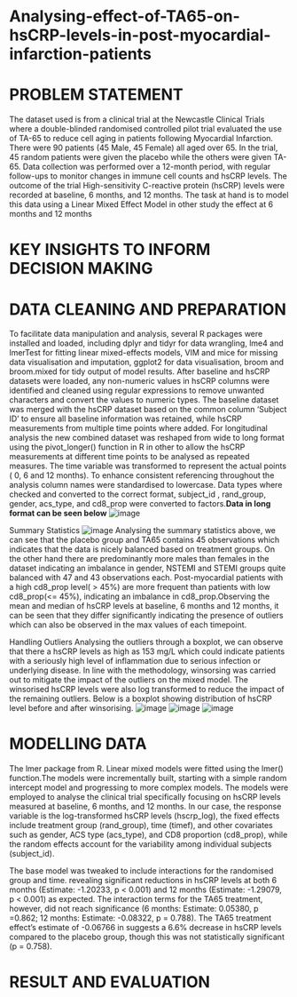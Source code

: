 # Analysing-effect-of-TA65-on-hsCRP-levels-in-post-myocardial-infarction-patients

# PROBLEM STATEMENT
The dataset used is from a clinical trial at the Newcastle Clinical Trials where a double-blinded randomised controlled pilot trial evaluated the use of TA-65 to reduce cell aging in patients following Myocardial Infarction. There were 90 patients (45 Male, 45 Female) all aged over 65. In the trial, 45 random patients were given the placebo while the others were given TA-65. Data collection was performed over a 12-month period, with regular follow-ups to monitor changes in immune cell counts and hsCRP levels. The outcome of the trial High-sensitivity C-reactive protein (hsCRP) levels were recorded at baseline, 6 months, and 12 months. The task at hand is to model this data using a Linear Mixed Effect Model in other study the effect at 6 months and 12 months


# KEY INSIGHTS TO INFORM DECISION MAKING

# DATA CLEANING AND PREPARATION
To facilitate data manipulation and analysis, several R packages were installed and loaded, including dplyr and tidyr for data wrangling, lme4 and lmerTest for fitting linear mixed-effects models, VIM and mice for missing data visualisation and imputation, ggplot2 for data visualisation, broom and broom.mixed for tidy output of model results.
After baseline and hsCRP datasets were loaded, any non-numeric values in hsCRP columns were identified and cleaned using regular expressions to remove unwanted characters and convert the values to numeric types. The baseline dataset was merged with the hsCRP dataset based on the common column ‘Subject ID’ to ensure all baseline information was retained, while hsCRP measurements from multiple time points where added. For longitudinal analysis the new combined dataset was reshaped from wide to long format using the pivot_longer() function in R in other to allow the hsCRP measurements at different time points to be analysed as repeated measures. The time variable was transformed to represent the actual points ( 0, 6 and 12 months). To enhance consistent referencing throughout the analysis column names were standardised to lowercase. Data types where checked and converted to the correct format, subject_id , rand_group, gender, acs_type, and cd8_prop were converted to factors.**Data in long format can be seen below**
![image](https://github.com/user-attachments/assets/afc9e7a6-74f6-40f0-83a7-469ab6e3d792)

Summary Statistics
![image](https://github.com/user-attachments/assets/e5c890aa-b1e5-4e74-9ed1-81304dd705bf)
Analysing the summary statistics above, we can see that the placebo group and TA65 contains 45 observations which indicates that the data is nicely balanced based on treatment groups. On the other hand there are predominantly more males than females in the dataset indicating an imbalance in gender, NSTEMI and STEMI groups quite balanced with 47 and 43 observations each. Post-myocardial patients with a high cd8_prop level( > 45%) are more frequent than patients with low cd8_prop(<= 45%), indicating an imbalance in cd8_prop.Observing the mean and median of hsCRP levels at baseline, 6 months and 12 months, it can be seen that they differ significantly indicating the presence of outliers which can also be observed in the max values of each timepoint.

Handling Outliers
Analysing the outliers through a boxplot, we can observe that there a hsCRP levels as high as 153 mg/L which could indicate patients with a seriously high level of inflammation due to serious infection or underlying disease. In line with the methodology, winsorsing was carried out to mitigate the impact of the outliers on the mixed model. The winsorised hsCRP levels were also log transformed to reduce the impact of the remaining outliers. Below is a boxplot showing distribution of hsCRP level before and after winsorising.
![image](https://github.com/user-attachments/assets/078c390b-78c6-4e07-8c70-46bd950485cb) ![image](https://github.com/user-attachments/assets/8c050875-5e76-4693-9501-94d8591dd0af) ![image](https://github.com/user-attachments/assets/e80166a2-200c-4d39-b313-375e44b00846)





# MODELLING DATA
The lmer package from R. Linear mixed models were fitted using the lmer() function.The models were incrementally built, starting with a simple random intercept model and progressing to more complex models. The models were employed to analyse the clinical trial specifically focusing on hsCRP levels measured at baseline, 6 months, and 12 months.
In our case, the response variable is the log-transformed hsCRP levels (hscrp_log), the fixed effects include treatment group (rand_group), time (timef), and other covariates such as gender, ACS type (acs_type), and CD8 proportion (cd8_prop), while the random effects account for the variability among individual subjects (subject_id).

The base model was tweaked to include interactions for the randomised group and time. revealing significant reductions in hsCRP levels at both 6 months (Estimate: -1.20233, p < 0.001) and 12 months (Estimate: -1.29079, p < 0.001) as expected. The interaction terms for the TA65 treatment, however, did not reach significance (6 months: Estimate: 0.05380, p =0.862; 12 months: Estimate: -0.08322, p = 0.788). The TA65 treatment effect’s estimate of -0.06766 in suggests a 6.6% decrease in hsCRP levels compared to the placebo group, though this was not statistically significant (p = 0.758).
# RESULT AND EVALUATION
